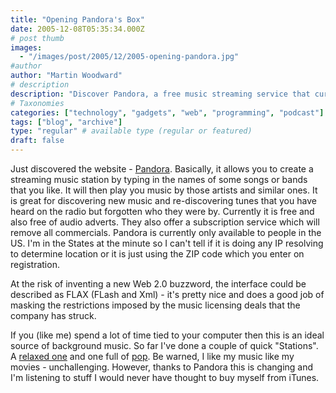 ```yaml
---
title: "Opening Pandora's Box"
date: 2005-12-08T05:35:34.000Z
# post thumb
images:
  - "/images/post/2005/12/2005-opening-pandora.jpg"
#author
author: "Martin Woodward"
# description
description: "Discover Pandora, a free music streaming service that curates personalised stations based on your favourite songs and artists."
# Taxonomies
categories: ["technology", "gadgets", "web", "programming", "podcast"]
tags: ["blog", "archive"]
type: "regular" # available type (regular or featured)
draft: false
---
```

Just discovered the website - [Pandora](http://www.pandora.com).  Basically, it allows you to create a streaming music station by typing in the names of some songs or bands that you like.  It will then play you music by those artists and similar ones.  It is great for discovering new music and re-discovering tunes that you have heard on the radio but forgotten who they were by.  Currently it is free and also free of audio adverts.  They also offer a subscription service which will remove all commercials.  Pandora is currently only available to people in the US.  I'm in the States at the minute so I can't tell if it is doing any IP resolving to determine location or it is just using the ZIP code which you enter on registration.  

At the risk of inventing a new Web 2.0 buzzword, the interface could be described as FLAX (FLash and Xml) - it's pretty nice and does a good job of masking the restrictions imposed by the music licensing deals that the company has struck.

If you (like me) spend a lot of time tied to your computer then this is an ideal source of background music.  So far I've done a couple of quick "Stations".  A [relaxed one](http://www.pandora.com/?sc=sh3986461) and one full of [pop](http://www.pandora.com/?sc=sh3994306).  Be warned, I like my music like my movies - unchallenging.  However, thanks to Pandora this is changing and I'm listening to stuff I would never have thought to buy myself from iTunes.